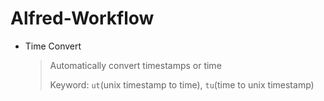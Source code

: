 # Alfred-Workflow

* Time Convert

  > Automatically convert timestamps or time
  >
  > Keyword: `ut`(unix timestamp to time),  `tu`(time to unix timestamp)

